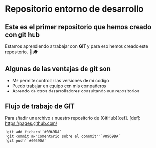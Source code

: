 # Repositorio entorno de desarrollo
## Este es el primer repositorio que hemos creado con git hub
Estamos aprendiendo a trabajar con **GIT** y para eso hemos creado este repositorio. :child: :mortar_board:
## Algunas de las ventajas de git son
+ Me permite controlar las versiones de mi codigo
+ Puedo trabajar en equipo con mis compañeros
+ Aprendo de otros desarrolladores consultando sus repositorios
## Flujo de trabajo de GIT
Para añadir un archivo a nuestro repositorio de [GitHub][def].
[def]: https://pages.github.com/

```
'git add fichero'`#0969DA`
'git commit m-"Comentario sobre el commmit"'`#0969DA`
'git push'`#0969DA`

```